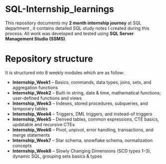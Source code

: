 # SQL-Internship_learnings

This repository documents my **2 month internship journey** at SQL department , it contains detailed SQL study notes I created during this process.
All work was developed and tested using **SQL Server Management Studio (SSMS)**.

# Repository structure
It is structured into 8 weekly modules which are as follow:

- **Internship_Week1** – Basics, commands, data types, joins, sets, and aggregation functions
- **Internship_Week2** – Built-in string, date & time, mathematical functions; user-defined functions and views
- **Internship_Week3** – Indexes, stored procedures, subqueries, and temporary tables
- **Internship_Week4** – Triggers, DML triggers, and instead-of triggers
- **Internship_Week5** – Derived tables, common expressions, CTE basics, updatable and recursive CTEs
- **Internship_Week6** – Pivot, unpivot, error handling, transactions, and merge statements
- **Internship_Week7** – Star schema, snowflake schema, normalization concepts
- **Internship_Week8** – Slowly Changing Dimensions (SCD types 1–3), dynamic SQL, grouping sets basics & types
